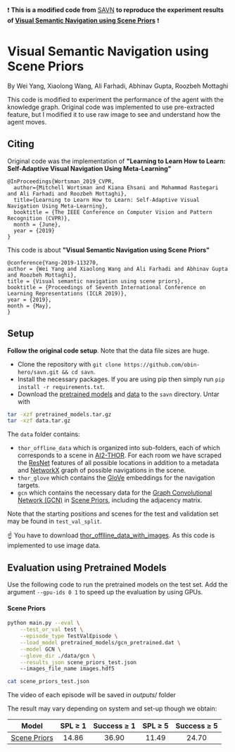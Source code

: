 ❗ **This is a modified code from** [SAVN]( https://github.com/allenai/savn) **to reproduce the experiment results of <u>Visual Semantic Navigation using Scene Priors</u>** ❗

# Visual Semantic Navigation using Scene Priors
By Wei Yang, Xiaolong Wang, Ali Farhadi, Abhinav Gupta, Roozbeh Mottaghi

This code is modified to experiment the performance of the agent with the knowledge graph. Original code was implemented to use pre-extracted feature, but I modified it to use raw image to see and understand how the agent moves.


## Citing
Original code was the implementation of **"Learning to Learn How to Learn: Self-Adaptive Visual Navigation Using Meta-Learning"**
```
@InProceedings{Wortsman_2019_CVPR,
  author={Mitchell Wortsman and Kiana Ehsani and Mohammad Rastegari and Ali Farhadi and Roozbeh Mottaghi},
  title={Learning to Learn How to Learn: Self-Adaptive Visual Navigation Using Meta-Learning},
  booktitle = {The IEEE Conference on Computer Vision and Pattern Recognition (CVPR)},
  month = {June},
  year = {2019}
}
```
This code is about **"Visual Semantic Navigation using Scene Priors"**

```
@conference{Yang-2019-113270,
author = {Wei Yang and Xiaolong Wang and Ali Farhadi and Abhinav Gupta and Roozbeh Mottaghi},
title = {Visual semantic navigation using scene priors},
booktitle = {Proceedings of Seventh International Conference on Learning Representations (ICLR 2019)},
year = {2019},
month = {May},
}
```

## Setup

**Follow the original code setup**. Note that the data file sizes are huge.

- Clone the repository with `git clone https://github.com/obin-hero/savn.git && cd savn`.
- Install the necessary packages. If you are using pip then simply run `pip install -r requirements.txt`.
- Download the [pretrained models](https://prior-datasets.s3.us-east-2.amazonaws.com/savn/pretrained_models.tar.gz) and
[data](https://prior-datasets.s3.us-east-2.amazonaws.com/savn/data.tar.gz) to the `savn` directory. Untar with
```bash
tar -xzf pretrained_models.tar.gz
tar -xzf data.tar.gz
```

The `data` folder contains:

- `thor_offline_data` which is organized into sub-folders, each of which corresponds to a scene in [AI2-THOR](https://ai2thor.allenai.org/). For each room we have scraped the [ResNet](https://arxiv.org/abs/1512.03385) features of all possible locations in addition to a metadata and [NetworkX](https://networkx.github.io/) graph of possible navigations in the scene.
- `thor_glove` which contains the [GloVe](https://nlp.stanford.edu/projects/glove/) embeddings for the navigation targets.
- `gcn` which contains the necessary data for the [Graph Convolutional Network (GCN)](https://arxiv.org/abs/1609.02907) in [Scene Priors](https://arxiv.org/abs/1810.06543), including the adjacency matrix.

Note that the starting positions and scenes for the test and validation set may be found in `test_val_split`.

☝ You have to download [thor_offlline_data_with_images](https://prior-datasets.s3.us-east-2.amazonaws.com/savn/offline_data_with_images.tar.gz). As this code is implemented to use image data.



## Evaluation using Pretrained Models

Use the following code to run the pretrained models on the test set. Add the argument `--gpu-ids 0 1` to speed up the evaluation by using GPUs.

#### Scene Priors
```bash
python main.py --eval \
    --test_or_val test \
    --episode_type TestValEpisode \
    --load_model pretrained_models/gcn_pretrained.dat \
    --model GCN \
    --glove_dir ./data/gcn \
    --results_json scene_priors_test.json
    --images_file_name images.hdf5

cat scene_priors_test.json 
```
The video of each episode will be saved in *outputs*/ folder

The result may vary depending on system and set-up though we obtain:

|                      Model                       | SPL  &geq; 1 | Success  &geq; 1 | SPL   &geq; 5 | Success  &geq; 5 |
| :----------------------------------------------: | :----------: | :--------------: | :-----------: | :--------------: |
| [Scene Priors](https://arxiv.org/abs/1810.06543) |    14.86     |      36.90       |     11.49     |      24.70       |

